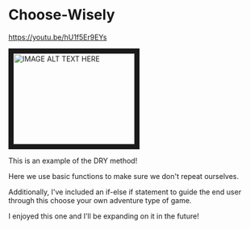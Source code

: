 # Choose-Wisely

https://youtu.be/hU1f5Er9EYs

<a href="https://youtu.be/hU1f5Er9EYs" target="_blank"><img src="http://img.youtube.com/vi/hU1f5Er9EYs/0.jpg" 
alt="IMAGE ALT TEXT HERE" width="240" height="180" border="10" /></a>

This is an example of the DRY method! 

Here we use basic functions to make sure we don't repeat ourselves.

Additionally, I've included an if-else if statement to guide the end user through this choose your own adventure type of game.

I enjoyed this one and I'll be expanding on it in the future!
